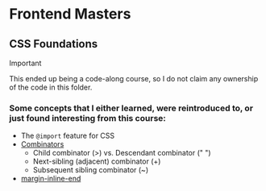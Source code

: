 # Frontend Masters

## CSS Foundations

> [!IMPORTANT]  
> This ended up being a code-along course, so I do not claim any ownership of the code in this folder.

### Some concepts that I either learned, were reintroduced to, or just found interesting from this course:

- The `@import` feature for CSS
- [Combinators](https://developer.mozilla.org/en-US/docs/Web/CSS/CSS_selectors#combinators_and_separators)
  - Child combinator (>) vs. Descendant combinator (" ")
  - Next-sibling (adjacent) combinator (+)
  - Subsequent sibling combinator (~)
- [margin-inline-end](https://developer.mozilla.org/en-US/docs/Web/CSS/margin-inline-end)
